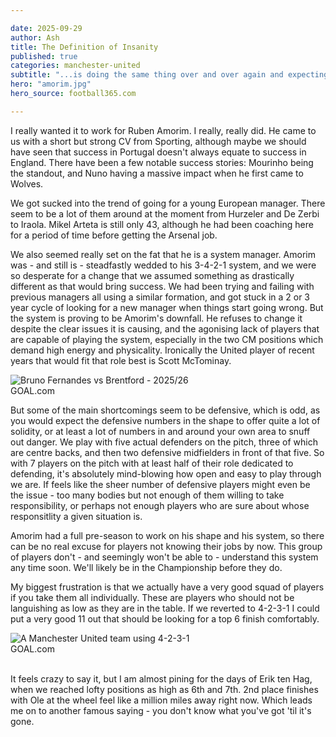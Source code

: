 ```yaml
---

date: 2025-09-29
author: Ash
title: The Definition of Insanity
published: true
categories: manchester-united
subtitle: "...is doing the same thing over and over again and expecting different results."
hero: "amorim.jpg"
hero_source: football365.com

---
```


I really wanted it to work for Ruben Amorim. I really, really did. He came to us with a short but strong CV from Sporting, although maybe we should have seen that success in Portugal doesn't always equate to success in England. There have been a few notable success stories: Mourinho being the standout, and Nuno having a massive impact when he first came to Wolves.

We got sucked into the trend of going for a young European manager. There seem to be a lot of them around at the moment from Hurzeler and De Zerbi to Iraola. Mikel Arteta is still only 43, although he had been coaching here for a period of time before getting the Arsenal job.
    
We also seemed really set on the fat that he is a system manager. Amorim was - and still is - steadfastly wedded to his 3-4-2-1 system, and we were so desperate for a change that we assumed something as drastically different as that would bring success. We had been trying and failing with previous managers all using a similar formation, and got stuck in a 2 or 3 year cycle of looking for a new manager when things start going wrong. But the system is proving to be Amorim's downfall. He refuses to change it despite the clear issues it is causing, and the agonising lack of players that are capable of playing the system, especially in the two CM positions which demand high energy and physicality. Ironically the United player of recent years that would fit that role best is Scott McTominay.

<picture class="image__full-width">
  <img src="/img/bruno-brentford.jpg" alt="Bruno Fernandes vs Brentford - 2025/26" />
  <figcaption>GOAL.com</figcaption>
</picture>
    
But some of the main shortcomings seem to be defensive, which is odd, as you would expect the defensive numbers in the shape to offer quite a lot of solidity, or at least a lot of numbers in and around your own area to snuff out danger. We play with five actual defenders on the pitch, three of which are centre backs, and then two defensive midfielders in front of that five. So with 7 players on the pitch with at least half of their role dedicated to defending, it's absolutely mind-blowing how open and easy to play through we are. If feels like the sheer number of defensive players might even be the issue - too many bodies but not enough of them willing to take responsibility, or perhaps not enough players who are sure about whose responsitlity a given situation is.

Amorim had a full pre-season to work on his shape and his system, so there can be no real excuse for players not knowing their jobs by now. This group of players don't - and seemingly won't be able to  - understand this system any time soon. We'll likely be in the Championship before they do.

My biggest frustration is that we actually have a very good squad of players if you take them all individually. These are players who should not be languishing as low as they are in the table. If we reverted to 4-2-3-1 I could put a very good 11 out that should be looking for a top 6 finish comfortably.

<picture class="">
  <img src="/img/united-team.png" alt="A Manchester United team using 4-2-3-1" />
  <figcaption>GOAL.com</figcaption>
</picture>

<br/>

It feels crazy to say it, but I am almost pining for the days of Erik ten Hag, when we reached lofty positions as high as 6th and 7th. 2nd place finishes with Ole at the wheel feel like a million miles away right now. Which leads me on to another famous saying - you don't know what you've got 'til it's gone.